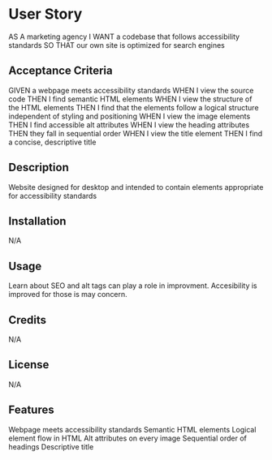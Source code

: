 # User Story

AS A marketing agency
I WANT a codebase that follows accessibility standards
SO THAT our own site is optimized for search engines

## Acceptance Criteria

GIVEN a webpage meets accessibility standards
WHEN I view the source code
THEN I find semantic HTML elements
WHEN I view the structure of the HTML elements
THEN I find that the elements follow a logical structure independent of styling and positioning
WHEN I view the image elements
THEN I find accessible alt attributes
WHEN I view the heading attributes
THEN they fall in sequential order
WHEN I view the title element
THEN I find a concise, descriptive title

## Description

Website designed for desktop and intended to contain elements appropriate for accessibility standards

## Installation

N/A

## Usage

Learn about SEO and alt tags can play a role in improvment. Accesibility is improved for those is may concern.

## Credits

N/A

## License

N/A

## Features

Webpage meets accessibility standards
Semantic HTML elements
Logical element flow in HTML
Alt attributes on every image
Sequential order of headings
Descriptive title